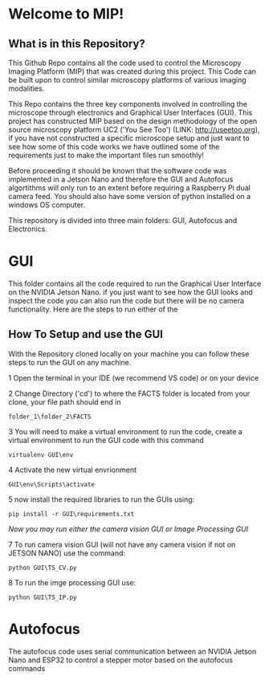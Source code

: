 # Welcome to MIP!

## What is in this Repository? 
This Github Repo contains all the code used to control the Microscopy Imaging Platform (MIP) that was created during this project. This Code can be built upon to control similar microscopy platforms of various imaging modalities.


This Repo contains the three key components involved in controlling the microscope through electronics and Graphical User Interfaces (GUI). This project has constructed MIP based on the design methodology of the open source microscopy 
platform UC2 ('You See Too') (LINK: http://useetoo.org), if you have not constructed a specific microscope setup and just want to see how some of this code works we have outlined some of the requirements just to make the important files run smoothly!

Before proceeding it should be known that the software code was implemented in a Jetson Nano and therefore the GUI and Autofocus algortithms will only run to an extent before requiring a Raspberry Pi dual camera feed. You should also have some version of python installed on a windows OS computer.

This repository is divided into three main folders: GUI, Autofocus and Electronics.

# GUI

This folder contains all the code required to run the Graphical User Interface on the NVIDIA Jetson Nano. if you just want to see how the GUI looks and inspect the code you can also run the code but there will be no camera functionality. Here are the steps to run either of the

## How To Setup and use the GUI

With the Repository cloned locally on your machine you can follow these steps to run the GUI on any machine.

1 Open the terminal in your IDE (we recommend VS code) or on your device

2 Change Directory ('cd') to where the FACTS folder is located from your clone, your file path should end in 

```
folder_1\folder_2\FACTS
```

3 You will need to make a virtual environment to run the code, create a virtual environment to run the GUI code with this command

```
virtualenv GUI\env  
```

4 Activate the new virtual envrionment 

```
GUI\env\Scripts\activate 
```

5 now install the required libraries to run the GUIs using:

```
pip install -r GUI\requirements.txt
```


*Now you may run either the camera vision GUI or Image Processing GUI*


7 To run camera vision GUI (will not have any camera vision if not on JETSON NANO) use the command:

```
python GUI\TS_CV.py
```

8 To run the imge processing GUI use: 

```
python GUI\TS_IP.py
```

# Autofocus 

The autofocus code uses serial communication between an NVIDIA Jetson Nano and ESP32 to control a stepper motor based on the autofocus commands



